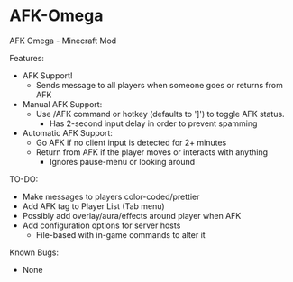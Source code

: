 # AFK-Omega
AFK Omega - Minecraft Mod

Features:
- AFK Support!
  - Sends message to all players when someone goes or returns from AFK
- Manual AFK Support:
  - Use /AFK command or hotkey (defaults to '\]') to toggle AFK status.
    - Has 2-second input delay in order to prevent spamming
- Automatic AFK Support:
  - Go AFK if no client input is detected for 2+ minutes
  - Return from AFK if the player moves or interacts with anything
    - Ignores pause-menu or looking around

TO-DO:
- Make messages to players color-coded/prettier
- Add AFK tag to Player List (Tab menu)
- Possibly add overlay/aura/effects around player when AFK
- Add configuration options for server hosts
  - File-based with in-game commands to alter it

Known Bugs:
- None